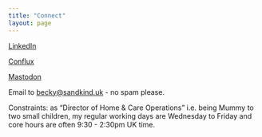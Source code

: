 ```yaml
---
title: "Connect"
layout: page
---
```

[LinkedIn](https://www.linkedin.com/in/becky-thorn-sietsma-7610a82/)

[Conflux](https://confluxhq.com/about)

[Mastodon](https://mas.to/@beckytsietsma)

Email to  [becky@sandkind.uk](mailto:becky@sandkind.uk?subject=[SandKind]%20Website%20Contact) - no spam please.

Constraints: as “Director of Home & Care Operations” i.e. being Mummy to two small children, my regular working days are Wednesday to Friday and core hours are often 9:30 - 2:30pm UK time.